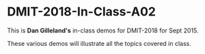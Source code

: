 # DMIT-2018-In-Class-A02

This is **Dan Gilleland's** in-class demos for DMIT-2018 for Sept 2015.

These various demos will illustrate all the topics covered in class.
